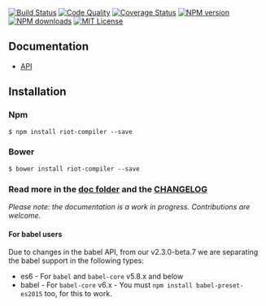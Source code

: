 [![Build Status][travis-image]][travis-url]
[![Code Quality][codeclimate-image]][codeclimate-url]
[![Coverage Status][coverage-image]][coverage-url]
[![NPM version][npm-version-image]][npm-url]
[![NPM downloads][npm-downloads-image]][npm-url]
[![MIT License][license-image]][license-url]

## Documentation

- [API](doc/)

## Installation

### Npm

`$ npm install riot-compiler --save`

### Bower

`$ bower install riot-compiler --save`


### Read more in the [doc folder](doc/) and the [CHANGELOG](CHANGELOG.md)

_Please note: the documentation is a work in progress. Contributions are welcome._

#### For babel users

Due to changes in the babel API, from our v2.3.0-beta.7 we are separating the babel support in the following types:

* es6 - For `babel` and `babel-core` v5.8.x and below
* babel - For `babel-core` v6.x - You must `npm install babel-preset-es2015` too, for this to work.


[travis-image]:  https://img.shields.io/travis/riot/compiler.svg?style=flat-square
[travis-url]:    https://travis-ci.org/riot/compiler
[license-image]: http://img.shields.io/badge/license-MIT-000000.svg?style=flat-square
[license-url]:   LICENSE.txt
[npm-version-image]:   http://img.shields.io/npm/v/riot-compiler.svg?style=flat-square
[npm-downloads-image]: http://img.shields.io/npm/dm/riot-compiler.svg?style=flat-square
[npm-url]:             https://npmjs.org/package/riot-compiler
[coverage-image]:    https://img.shields.io/coveralls/riot/compiler/master.svg?style=flat-square
[coverage-url]:      https://coveralls.io/r/riot/compiler/?branch=master
[codeclimate-image]: https://codeclimate.com/github/riot/compiler/badges/gpa.svg
[codeclimate-url]:   https://codeclimate.com/github/riot/compiler
